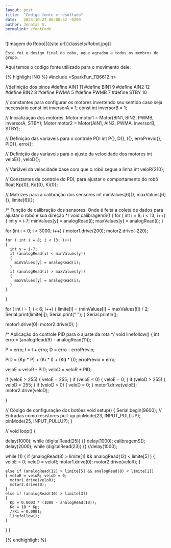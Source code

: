 ```yaml
---
layout: post
title:  "Codigo fonte e resultado"
date:   2023-10-27 00:00:52 -0200
author: Jonatas S.
permalink: /fontCode
---
```


![Imagem do Robo][{{site.url}}(/assets/Robot.jpg)]


`Este foi o design final do robo, oque agradou a todos os membros do grupo.`

 

Aqui temos o codigo fonte utilizado para o movimento dele:

{% highlight INO %}
#include <SparkFun_TB6612.h>

//definição dos pinos
#define AIN1 11
#define BIN1 9
#define AIN2 12
#define BIN2 8
#define PWMA 5
#define PWMB 7
#define STBY 10

// constantes para configurar os motores invertendo seu sentido caso seja necessário
const int inversorA = 1;
const int inversorB = 1;

// Inicialização dos motores.
Motor motor1 = Motor(BIN1, BIN2, PWMB, inversorA, STBY);
Motor motor2 = Motor(AIN1, AIN2, PWMA, inversorB, STBY);


// Definição das variaveis para o controle PDI
int P{}, D{}, I{}, erroPrevio{}, PID{}, erro{};

// Definição das variaveis para o ajuste da velocidade dos motores
int veloE{}, veloD{};

// Variável da velocidade base com que o robô segue a linha
int veloR{210};


// Constantes de controle do PDI, para ajustar o comportamento do robô
float Kp{0}, Kd{0}, Ki{0};

// Matrizes para a calibração dos sensores
int minValues[6]{}, maxValues[6]{}, limite[6]{};


/* Função de calibração dos sensores.
   Onde é feita a coleta de dados para ajustar
   o robô e sua direção
*/
void calibragemS()
{
  for ( int i = 8; i < 13; i++)
  {
    int y = i-7;
    minValues[y] = analogRead(i);
    maxValues[y] = analogRead(i);
  }
  
  for (int i = 0; i < 3000; i++)
  {
    motor1.drive(200);
    motor2.drive(-220);

    for ( int i = 8; i < 13; i++)
    {
      int y = i-7;
      if (analogRead(i) < minValues[y])
      {
        minValues[y] = analogRead(i);
      }
      if (analogRead(i) > maxValues[y])
      {
        maxValues[y] = analogRead(i);
      }
    }
  }

  for ( int i = 1; i < 6; i++)
  {
    limite[i] = (minValues[i] + maxValues[i]) / 2;
    Serial.print(limite[i]);
    Serial.print("   ");
  }
  Serial.println();
  
  motor1.drive(0);
  motor2.drive(0);
}

/*
  Aplicação do controle PID para o ajuste da rota
*/
void linefollow()
{
  int erro = (analogRead(9) - analogRead(11));

  P = erro;
  I = I + erro;
  D = erro - erroPrevio;

  PID = (Kp * P) + (Ki * I) + (Kd * D);
  erroPrevio = erro;

  veloE = veloR - PID;
  veloD = veloR + PID;

  if (veloE > 255) {
    veloE = 255;
  }
  if (veloE < 0) {
    veloE = 0;
  }
  if (veloD > 255) {
    veloD = 255;
  }
  if (veloD < 0) {
    veloD = 0;
  }
  motor1.drive(veloE);
  motor2.drive(veloD);

}

// Código de configuração dos botões
void setup()
{
  Serial.begin(9600);
  // Entradas como resistores pull-up
  pinMode(23, INPUT_PULLUP);
  pinMode(25, INPUT_PULLUP);
}


//
void loop()
{
  
  delay(1000);
  while (digitalRead(25)) {}
  delay(1000);
  calibragemS();
  delay(2000);
  while (digitalRead(23)) {}
  //delay(1000);

  while (1)
  {
    if (analogRead(8) > limite[1] && analogRead(12) < limite[5] )
    {
      veloE = 0; veloD = veloR;
      motor1.drive(0);
      motor2.drive(veloR);
    }

    else if (analogRead(12) > limite[5] && analogRead(8) < limite[1])
    { veloE = veloR; veloD = 0;
      motor1.drive(veloR);
      motor2.drive(0);
    }
    else if (analogRead(10) > limite[3])
    {
      Kp = 0.0003 * (1000 - analogRead(10));
      Kd = 10 * Kp;
      //Ki = 0.0001;
      linefollow();
    }
  }
}


{% endhighlight %}